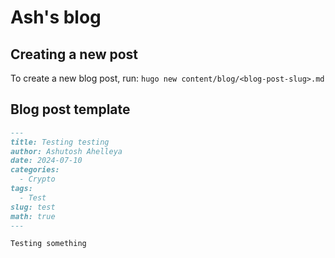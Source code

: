 # Ash's blog

## Creating a new post

To create a new blog post, run: `hugo new content/blog/<blog-post-slug>.md`

## Blog post template

```md
---
title: Testing testing
author: Ashutosh Ahelleya
date: 2024-07-10
categories:
  - Crypto
tags:
  - Test
slug: test
math: true
---

Testing something
```
